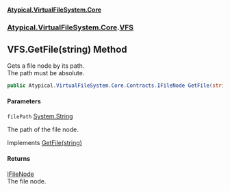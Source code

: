 #### [Atypical.VirtualFileSystem.Core](Atypical.VirtualFileSystem.Core.md 'Atypical.VirtualFileSystem.Core')
### [Atypical.VirtualFileSystem.Core](Atypical.VirtualFileSystem.Core.md 'Atypical.VirtualFileSystem.Core').[VFS](Atypical.VirtualFileSystem.Core.VFS.md 'Atypical.VirtualFileSystem.Core.VFS')

## VFS.GetFile(string) Method

Gets a file node by its path.  
The path must be absolute.

```csharp
public Atypical.VirtualFileSystem.Core.Contracts.IFileNode GetFile(string filePath);
```
#### Parameters

<a name='Atypical.VirtualFileSystem.Core.VFS.GetFile(string).filePath'></a>

`filePath` [System.String](https://docs.microsoft.com/en-us/dotnet/api/System.String 'System.String')

The path of the file node.

Implements [GetFile(string)](Atypical.VirtualFileSystem.Core.Contracts.IVirtualFileSystem.GetFile(string).md 'Atypical.VirtualFileSystem.Core.Contracts.IVirtualFileSystem.GetFile(string)')

#### Returns
[IFileNode](Atypical.VirtualFileSystem.Core.Contracts.IFileNode.md 'Atypical.VirtualFileSystem.Core.Contracts.IFileNode')  
The file node.